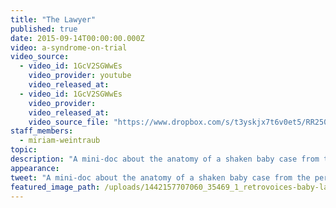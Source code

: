 ```yaml
---
title: "The Lawyer"
published: true
date: 2015-09-14T00:00:00.000Z
video: a-syndrome-on-trial
video_source:
  - video_id: 1GcV2SGWwEs
    video_provider: youtube
    video_released_at:
  - video_id: 1GcV2SGWwEs
    video_provider:
    video_released_at:
    video_source_file: "https://www.dropbox.com/s/t3yskjx7t6v0et5/RR250_RR_VOICE_ADELE_BERNHARD_09_11_2015-H264_1080p.mov?dl=0"
staff_members:
  - miriam-weintraub
topic:
description: "A mini-doc about the anatomy of a shaken baby case from the perspective of defense attorney Adele Bernhard."
appearance:
tweet: "A mini-doc about the anatomy of a shaken baby case from the perspective of defense attorney Adele Bernhard."
featured_image_path: /uploads/1442157707060_35469_1_retrovoices-baby-lawyer.jpg
---
```

